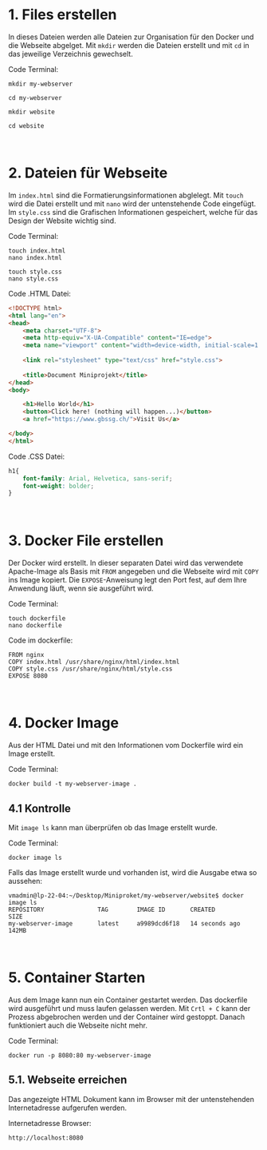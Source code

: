 # 1. Files erstellen

In dieses Dateien werden alle Dateien zur Organisation für den Docker und die Webseite abgelget.
Mit  ```mkdir``` werden die Dateien erstellt und mit ```cd``` in das jeweilige Verzeichnis gewechselt.

Code Terminal:
```
mkdir my-webserver

cd my-webserver

mkdir website

cd website
```
<p>&nbsp;</p>

# 2. Dateien für Webseite

Im ```index.html```  sind die Formatierungsinformationen abglelegt. Mit ```touch``` wird die Datei erstellt und mit ```nano``` wird der untenstehende Code eingefügt. Im ```style.css``` sind die Grafischen Informationen gespeichert, welche für das Design der Website wichtig sind.

Code Terminal: 
``` 
touch index.html
nano index.html

touch style.css
nano style.css
```

Code .HTML Datei:
```html
<!DOCTYPE html>
<html lang="en">
<head>
    <meta charset="UTF-8">
    <meta http-equiv="X-UA-Compatible" content="IE=edge">
    <meta name="viewport" content="width=device-width, initial-scale=1.0">
    
    <link rel="stylesheet" type="text/css" href="style.css">
    
    <title>Document Miniprojekt</title>
</head>
<body>

    <h1>Hello World</h1>
    <button>Click here! (nothing will happen...)</button>
    <a href="https://www.gbssg.ch/">Visit Us</a>

</body>
</html>
```

Code .CSS Datei:
```css
h1{
    font-family: Arial, Helvetica, sans-serif;
    font-weight: bolder;
}
```
<p>&nbsp;</p>

# 3. Docker File erstellen

Der Docker wird erstellt. In dieser separaten Datei wird das verwendete Apache-Image als Basis mit ```FROM``` angegeben und die Webseite wird mit ```COPY``` ins Image kopiert. Die ```EXPOSE```-Anweisung legt den Port fest, auf dem Ihre Anwendung läuft, wenn sie ausgeführt wird.

Code Terminal:
``` 
touch dockerfile
nano dockerfile
```

Code im dockerfile:
``` 
FROM nginx
COPY index.html /usr/share/nginx/html/index.html
COPY style.css /usr/share/nginx/html/style.css
EXPOSE 8080
```
<p>&nbsp;</p>

# 4. Docker Image

Aus der HTML Datei und mit den Informationen vom Dockerfile wird ein Image erstellt. 

Code Terminal:
``` 
docker build -t my-webserver-image .
```

## 4.1 Kontrolle

Mit ```image ls``` kann man überprüfen ob das Image erstellt wurde.

Code Terminal:
``` 
docker image ls
```

Falls das Image erstellt wurde und vorhanden ist, wird die Ausgabe etwa so aussehen: 
``` 
vmadmin@lp-22-04:~/Desktop/Miniproket/my-webserver/website$ docker image ls
REPOSITORY               TAG        IMAGE ID       CREATED          SIZE
my-webserver-image       latest     a9989dcd6f18   14 seconds ago   142MB
```
<p>&nbsp;</p>

# 5. Container Starten

Aus dem Image kann nun ein Container gestartet werden. Das dockerfile wird ausgeführt und muss  laufen gelassen werden. Mit ```Crtl + C``` kann der Prozess abgebrochen werden und der Container wird gestoppt. Danach funktioniert auch die Webseite nicht mehr.

Code Terminal:
``` 
docker run -p 8080:80 my-webserver-image
```

## 5.1. Webseite erreichen

Das angezeigte HTML Dokument kann im Browser mit der untenstehenden Internetadresse aufgerufen werden.

Internetadresse Browser:
``` 
http://localhost:8080
```
